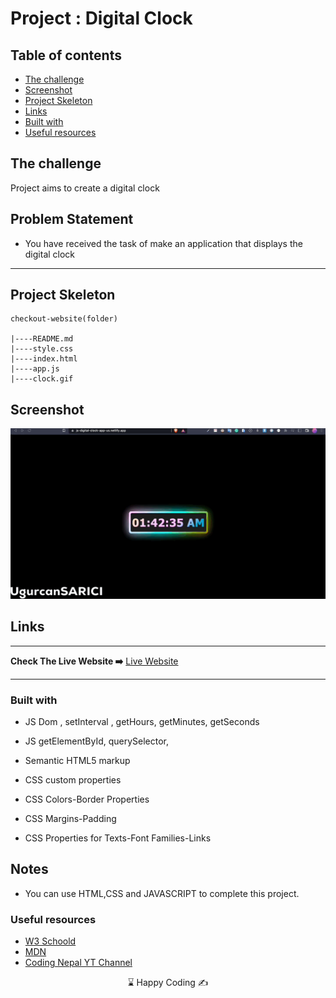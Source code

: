 
# Project : Digital Clock

## Table of contents

  - [The challenge](#the-challenge)
  - [Screenshot](#screenshot)
  - [Project Skeleton ](#project-skeleton)
  - [Links](#links)
  - [Built with](#built-with)
  - [Useful resources](#useful-resources)



## The challenge
Project aims to create a digital clock

## Problem Statement

- You have received the task of make an application that displays the digital clock
<hr>



## Project Skeleton 

```
checkout-website(folder)

|----README.md                   
|----style.css                    
|----index.html    
|----app.js
|----clock.gif

```

## Screenshot
<p align="center">
<a href="https://js-digital-clock-app-us.netlify.app/"><img src="clock.gif" alt="gif"></a>
</p>



## Links
<hr>
<b>Check The Live Website ➡️</b> <a href="https://js-digital-clock-app-us.netlify.app/">Live Website</a>
<hr>

### Built with

- JS Dom , setInterval , getHours, getMinutes, getSeconds

- JS getElementById, querySelector,

- Semantic HTML5 markup

- CSS custom properties

- CSS Colors-Border Properties

- CSS Margins-Padding

- CSS Properties for Texts-Font Families-Links


## Notes

- You can use HTML,CSS and JAVASCRIPT to complete this project.

### Useful resources

- [W3 Schoold](https://www.w3schools.com/) 
- [MDN](https://developer.mozilla.org/en-US/) 
- [Coding Nepal YT Channel](https://www.youtube.com/c/CodingNepal) 








<center> &#8987; Happy Coding  &#9997; </center>
